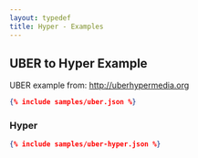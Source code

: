```yaml
---
layout: typedef
title: Hyper - Examples
---
```


## UBER to Hyper Example

UBER example from: <http://uberhypermedia.org>

```json
{% include samples/uber.json %}
```

### Hyper

```json
{% include samples/uber-hyper.json %}
```
